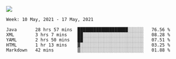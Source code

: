 <img align="center" src="https://github-readme-stats.vercel.app/api?username=bafuka&show_icons=true&icon_color=CE1D2D&text_color=718096&bg_color=ffffff&hide_title=true" />

<!--START_SECTION:waka-->
```text
Week: 10 May, 2021 - 17 May, 2021

Java       28 hrs 57 mins  ███████████████████░░░░░░   76.56 % 
XML        3 hrs 7 mins    ██░░░░░░░░░░░░░░░░░░░░░░░   08.28 % 
YAML       2 hrs 50 mins   ██░░░░░░░░░░░░░░░░░░░░░░░   07.51 % 
HTML       1 hr 13 mins    ▓░░░░░░░░░░░░░░░░░░░░░░░░   03.25 % 
Markdown   42 mins         ▒░░░░░░░░░░░░░░░░░░░░░░░░   01.88 % 
```
<!--END_SECTION:waka-->

<!--
**bafuka/bafuka** is a ✨ _special_ ✨ repository because its `README.md` (this file) appears on your GitHub profile.

Here are some ideas to get you started:

- 🔭 I’m currently working on ...
- 🌱 I’m currently learning ...
- 👯 I’m looking to collaborate on ...
- 🤔 I’m looking for help with ...
- 💬 Ask me about ...
- 📫 How to reach me: ...
- 😄 Pronouns: ...
- ⚡ Fun fact: ...
-->
